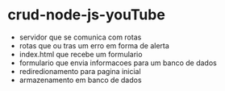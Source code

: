 # crud-node-js-youTube
- servidor que se comunica com rotas
- rotas que ou tras um erro em forma de alerta
- index.html que recebe um formulario
- formulario que envia informacoes para um banco de dados
- rediredionamento para pagina inicial
- armazenamento em banco de dados
